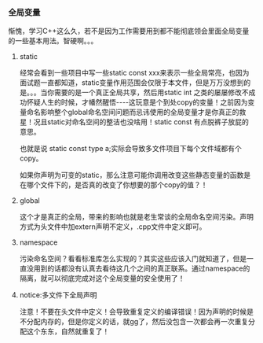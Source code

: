 ### 全局变量

惭愧，学习C++这么久，若不是因为工作需要用到都不能彻底领会里面全局变量的一些基本用法。智硬啊。。。



1. static

   经常会看到一些项目中写一些static const xxx来表示一些全局常亮，也因为面试题一直都知道，static变量作用范围会仅限于本文件，但是万万没想到的是。。。当你需要的是一个真正全局共享，然后用static int 之类的屡屡修改不成功怀疑人生的时候，才幡然醒悟----这玩意是个到处copy的变量！之前因为变量命名影响整个global命名空间问题而忌讳使用的全局变量才是你真正的救星！况且static对命名空间的整洁也没啥用！static const 有点脱裤子放屁的意思。

   也就是说 static const type a;实际会导致多文件项目下每个文件域都有个copy。

   如果你声明为可变的static，那么注意可能你调用改变这些静态变量的函数是在哪个文件下的，是否真的改变了你想要的那个copy的值？！

2. global

   这个才是真正的全局，带来的影响也就是老生常谈的全局命名空间污染。声明方式为头文件中加extern声明不定义，.cpp文件中定义即可。

3. namespace

   污染命名空间？看看标准库怎么实现的？其实这些应该入门就知道了，但是一直没用到的话都没有认真去看待这几个之间的真正联系。通过namespace的隔离，就可以彻底完成对这个全局变量的安全使用了！

4. notice:多文件下全局声明

   注意！不要在头文件中定义！会导致重复定义的编译错误！因为声明的时候是不分配内存的，但是你定义的话，就gg了，然后没包含一次都会再一次重复分配这个东东，自然就重复了！